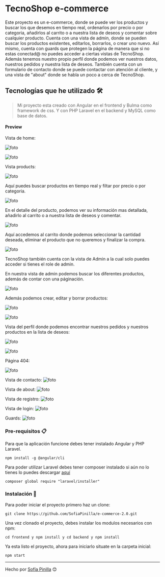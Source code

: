 # TecnoShop e-commerce

Este proyecto es un e-commerce, donde se puede ver los productos y buscar los que desemos en tiempo real, ordenarlos por precio o por
categoria, añadirlos al carrito o a nuestra lista de deseos y comentar sobre cualquier producto. 
Cuenta con una vista de admin, donde se pueden buscar los productos existentes, editarlos, borrarlos, o crear uno nuevo.
Así mismo, cuenta con guards que protegen la página de manera que si no estas conectad@ no puedes acceder a ciertas vistas de TecnoShop.
Además tenemos nuestro propio perfil donde podemos ver nuestros datos, nuestros pedidos y nuestra lista de deseos.
También cuenta con un formulario de contacto donde se puede contactar con atención al cliente, y una vista de "about" donde se habla un 
poco a cerca de TecnoShop.

## Tecnologías que he utilizado 🛠️

>Mi proyecto esta creado con Angular en el frontend y Bulma como framework de css. Y con PHP Laravel en el backend y MySQL como base de
datos.

#### Preview
Vista de home:

![foto](frontend/src/assets/images/foto1.PNG) 

![foto](frontend/src/assets/images/foto2.PNG) 

Vista products:

![foto](frontend/src/assets/images/foto3.PNG) 

Aquí puedes buscar productos en tiempo real y filtar por precio o por categoria.

![foto](frontend/src/assets/images/busquedayfiltros.gif) 
 
 En el detalle del producto, podemos ver su información mas detallada, añadirlo al carrito o a nuestra lista de deseos  y comentar.
 
 ![foto](frontend/src/assets/images/detail.gif) 
 
 Aquí accedemos al carrito donde podemos seleccionar la cantidad deseada, eliminar el producto que no queremos y finalizar la compra.
 
 ![foto](frontend/src/assets/images/carrito.gif) 
 
TecnoShop también cuenta con la vista de Admin a la cual solo puedes acceder si tienes el role de admin.

 En nuestra vista de admin podemos buscar los diferentes productos, además de contar con una páginación.
 
 ![foto](frontend/src/assets/images/busquedatiemporealAdmin.gif) 
 
Además podemos crear, editar y borrar productos:

![foto](frontend/src/assets/images/create.gif) 

![foto](frontend/src/assets/images/edit,delete-product.gif) 


Vista del perfil donde podemos encontrar nuestros pedidos y nuestros productos en la lista de deseos:

![foto](frontend/src/assets/images/perfilorders.PNG) 

![foto](frontend/src/assets/images/listadeseos.PNG) 

Página 404:

![foto](frontend/src/assets/images/notfound.PNG) 

Vista de contacto:
![foto](frontend/src/assets/images/contact.gif) 

Vista de about:
![foto](frontend/src/assets/images/foto4.PNG) 

Vista de registro:
![foto](frontend/src/assets/images/registro.PNG)

Vista de login:
![foto](frontend/src/assets/images/login.PNG) 

Guards:
![foto](frontend/src/assets/images/guards.gif) 

### Pre-requisitos 📋

Para que la aplicación funcione debes tener instalado Angular y PHP Laravel.

```
npm install -g @angular/cli
```
Para poder utilizar Laravel debes tener composer instalado si aún no lo tienes lo puedes descargar [aquí](https://getcomposer.org/download/)
```
composer global require "laravel/installer"
```

### Instalación 🔧

Para poder iniciar el proyecto primero haz un clone:

```
git clone https://github.com/SofiaPinilla/e-commerce-2.0.git
```
Una vez clonado el proyecto, debes instalar los modulos necesarios con npm:

```
cd frontend y npm install y cd backend y npm install
```

Ya esta listo el proyecto, ahora para iniciarlo situate en la carpeta inicial:
```
npm start
```


---
Hecho por [Sofía Pinilla](https://github.com/SofiaPinilla) 😊
